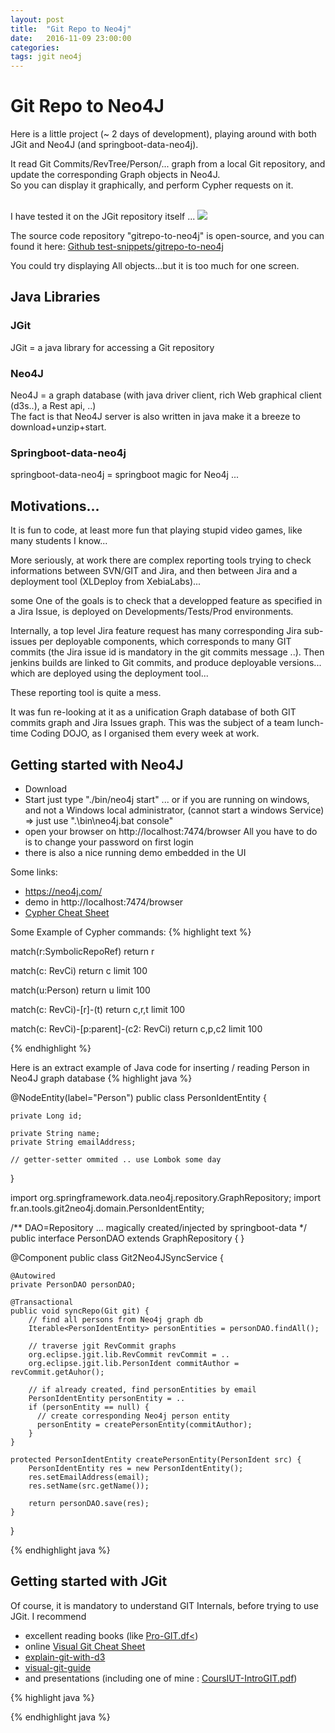 ```yaml
---
layout: post
title:  "Git Repo to Neo4j"
date:   2016-11-09 23:00:00
categories: 
tags: jgit neo4j
---
```


<h1>Git Repo to Neo4J</h1>

Here is a little project (~ 2 days of development), playing around with both JGit and Neo4J (and springboot-data-neo4j).

It read Git Commits/RevTree/Person/... graph from a local Git repository, and update the corresponding Graph objects in Neo4J.
<BR/>
So you can display it graphically, and perform Cypher requests on it.

<BR/>
I have tested it on the JGit repository itself ... 
<img src="{{site.url}}/assets/posts/2016-11-09-gitrepo-to-neo4j/screenshot-git2neo4j.png"></img>

The source code repository "gitrepo-to-neo4j" is open-source, and you can found it here:
<A href="https://github.com/Arnaud-Nauwynck/test-snippets/tree/master/gitrepo-to-neo4j">Github test-snippets/gitrepo-to-neo4j</A>
<BR/>


You could try displaying All objects...but it is too much for one screen.


<H2>Java Libraries</H2>

<H3>JGit</H3>
JGit = a java library for accessing a Git repository

<H3>Neo4J</H3>
Neo4J = a graph database  (with java driver client, rich Web graphical client (d3s..), a Rest api, ..)
<BR/>
 The fact is that Neo4J server is also written in java make it a breeze to download+unzip+start. 

<H3>Springboot-data-neo4j</H3>
springboot-data-neo4j = springboot magic for Neo4j ...  


<H2>Motivations...</H2>

It is fun to code, at least more fun that playing stupid video games, like many students I know...

More seriously, at work there are complex reporting tools trying to check informations between SVN/GIT and Jira, and then between Jira and a deployment tool (XLDeploy from XebiaLabs)...

some One of the  goals is to check that a developped feature as specified in a Jira Issue, is deployed on Developments/Tests/Prod environments.
<BR/>

Internally, a top level Jira feature request has many corresponding Jira sub-issues per deployable components, which corresponds to many GIT commits (the Jira issue id is mandatory in the git commits message ..). 
Then jenkins builds are linked to Git commits, and produce deployable versions... which are deployed using the deployment tool... 

These reporting tool is quite a mess.
<BR/>

It was fun re-looking at it as a unification Graph database of both GIT commits graph and Jira Issues graph.
This was the subject of a team lunch-time Coding DOJO, as I organised them every week at work.
 


<H2>Getting started with Neo4J</H2>

<ul>
<li>Download</li>
<li>Start
just type "./bin/neo4j start" ... or if you are running on windows, and not a Windows local administrator, (cannot start a windows Service) => just use ".\bin\neo4j.bat console"
</li>
<li>open your browser on http://localhost:7474/browser
All you have to do is to change your password on first login
</li>
<li>there is also a nice running demo embedded in the UI</li>
</ul>


Some links:
<ul>
<li> <A href="https://neo4j.com/">https://neo4j.com/</A> </li>
<li> demo in http://localhost:7474/browser </li>
<li> <A href="https://neo4j.com/docs/cypher-refcard/current/">Cypher Cheat Sheet</A> </li>
</ul>


Some Example of Cypher commands:
{% highlight text %}

match(r:SymbolicRepoRef) return r

match(c: RevCi) return c limit 100

match(u:Person) return u limit 100

match(c: RevCi)-[r]-(t) return c,r,t limit 100

match(c: RevCi)-[p:parent]-(c2: RevCi)  return c,p,c2 limit 100

{% endhighlight %}


Here is an extract example of Java code for inserting / reading Person in Neo4J graph database 
{% highlight java %}

@NodeEntity(label="Person")
public class PersonIdentEntity {

	private Long id;
	
	private String name;
	private String emailAddress;
	
	// getter-setter ommited .. use Lombok some day
}

import org.springframework.data.neo4j.repository.GraphRepository;
import fr.an.tools.git2neo4j.domain.PersonIdentEntity;

/** DAO=Repository ... magically created/injected by springboot-data */ 
public interface PersonDAO extends GraphRepository<PersonIdentEntity> {
}

@Component
public class Git2Neo4JSyncService {

	@Autowired
	private PersonDAO personDAO;

	@Transactional
	public void syncRepo(Git git) {
	    // find all persons from Neo4j graph db
		Iterable<PersonIdentEntity> personEntities = personDAO.findAll();
		
		// traverse jgit RevCommit graphs
		org.eclipse.jgit.lib.RevCommit revCommit = ..   
		org.eclipse.jgit.lib.PersonIdent commitAuthor = revCommit.getAuhor();
		
		// if already created, find personEntities by email
		PersonIdentEntity personEntity = ..  
		if (personEntity == null) {
		  // create corresponding Neo4j person entity
		  personEntity = createPersonEntity(commitAuthor);
		}
	}	
	
	protected PersonIdentEntity createPersonEntity(PersonIdent src) {
		PersonIdentEntity res = new PersonIdentEntity();
		res.setEmailAddress(email);
		res.setName(src.getName());

		return personDAO.save(res);
	}
}

{% endhighlight java %}



<H2>Getting started with JGit</H2>

Of course, it is mandatory to understand GIT Internals, before trying to use JGit.
I recommend 
<ul>
<li>
excellent reading books (like <A href="https://github.s3.amazonaws.com/media/progit.en.pdf">Pro-GIT.df<</A>)
</li>
<li>online <A href="http://ndpsoftware.com/git-cheatsheet.html">Visual Git Cheat Sheet</A> </li>
<li><A href="http://onlywei.github.io/explain-git-with-d3/">explain-git-with-d3</A> </li>
<li> <A href="https://marklodato.github.io/visual-git-guide/index-en.html">visual-git-guide<A> </li> 
<li> and presentations (including one of mine : <A href="http://arnaud.nauwynck.free.fr/CoursIUT/CoursIUT-IntroGIT.pdf">CoursIUT-IntroGIT.pdf</A>) </li>
</ul>


{% highlight java %}

{% endhighlight java %}




